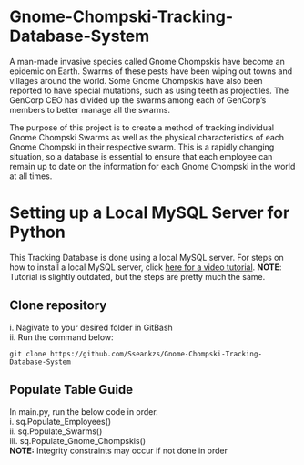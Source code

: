 # Gnome-Chompski-Tracking-Database-System
A man-made invasive species called Gnome Chompskis have become an epidemic on Earth. Swarms of these pests have been wiping out towns and villages around the world. Some Gnome Chompskis have also been reported to have special mutations, such as using teeth as projectiles. The GenCorp CEO has divided up the swarms among each of GenCorp’s members to better manage all the swarms. 

The purpose of this project is to create a method of tracking individual Gnome Chompski Swarms as well as the physical characteristics of each Gnome Chompski in their respective swarm. This is a rapidly changing situation, so a database is essential to ensure that each employee can remain up to date on the information for each Gnome Chompski in the world at all times.

# Setting up a Local MySQL Server for Python
This Tracking Database is done using a local MySQL server. For steps on how to install a local MySQL server, click [here for a video tutorial][MySQLVideo]. 
**NOTE**: Tutorial is slightly outdated, but the steps are pretty much the same.

## Clone repository
i. Nagivate to your desired folder in GitBash  
ii. Run the command below:  
 
```
git clone https://github.com/Sseankzs/Gnome-Chompski-Tracking-Database-System
```

## Populate Table Guide 
In main.py, run the below code in order.  
    i. sq.Populate_Employees()  
    ii. sq.Populate_Swarms()  
    iii. sq.Populate_Gnome_Chompskis()  
**NOTE:** Integrity constraints may occur if not done in order  

[MySQLVideo]: https://www.youtube.com/watch?v=3vsC05rxZ8c&list=PLzMcBGfZo4-l5kVSNVKGO60V6RkXAVtp-&ab_channel=TechWithTim
